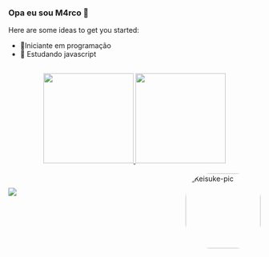 ### Opa eu sou M4rco 👋

Here are some ideas to get you started:

- 🔭Iniciante em programação
- 🌱 Estudando javascript

##
<div align="center">
  <a href="https://github.com/M4rcoBaji">
  <img height="180em" src="https://github-readme-stats.vercel.app/api?username=M4rcoBaji&show_icons=true&theme=midnight-purple&include_all_commits=true&count_private=true"/>
  <img height="180em" src="https://github-readme-stats.vercel.app/api/top-langs/?username=M4rcoBaji&layout=compact&langs_count=7&theme=midnight-purple"/>
</div>
  
<div style="display: inline_block"><br>
  <img align="right" alt="Keisuke-pic" height="150" style="border-radius:50px;" src="http://pa1.narvii.com/7619/f0e54e8369861e390a06db8c6ddaf7884930892dr1-450-393_00.gif">
</div>  

##
  <div> 
  <a href="https://instagram.com/m4rco.unknow" target="_blank"><img src="https://img.shields.io/badge/-Instagram-%23E4405F?style=for-the-badge&logo=instagram&logoColor=white" target="_blank"></a>
 
</div>
